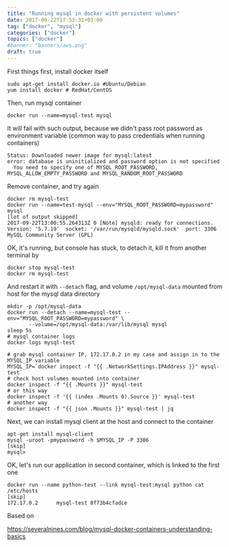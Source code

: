 ```yaml
---
title: "Running mysql in docker with persistent volumes"
date: 2017-09-22T17:53:31+03:00
tag: ["docker", "mysql"]
categories: ["docker"]
topics: ["docker"]
#banner: "banners/aws.png"
draft: true
---
```


First things first, install docker itself

```
sudo apt-get install docker.io #Ubuntu/Debian
yum install docker # RedHat/CentOS
```

Then, run mysql container

```
docker run --name=mysql-test mysql
```

It will fail with such output, because we didn't pass root password as environment variable
(common way to pass credentials when running containers)

```
Status: Downloaded newer image for mysql:latest
error: database is uninitialized and password option is not specified
  You need to specify one of MYSQL_ROOT_PASSWORD, MYSQL_ALLOW_EMPTY_PASSWORD and MYSQL_RANDOM_ROOT_PASSWORD
```

Remove container, and try again

```
docker rm mysql-test
docker run --name=test-mysql --env="MYSQL_ROOT_PASSWORD=mypassword" mysql
[lot of output skipped]
2017-09-22T13:00:55.264313Z 0 [Note] mysqld: ready for connections.
Version: '5.7.19'  socket: '/var/run/mysqld/mysqld.sock'  port: 3306  MySQL Community Server (GPL)
```

OK, it's running, but console has stuck, to detach it, kill it from another terminal by 

```
docker stop mysql-test
docker rm mysql-test
```

And restart it with `--detach` flag, and volume `/opt/mysql-data` mounted from host for the mysql data directory


```
mkdir -p /opt/mysql-data
docker run --detach --name=mysql-test --env="MYSQL_ROOT_PASSWORD=mypassword" \
       --volume=/opt/mysql-data:/var/lib/mysql mysql
sleep 5s
# mysql container logs
docker logs mysql-test

# grab mysql container IP, 172.17.0.2 in my case and assign in to the MYSQL_IP variable
MYSQL_IP=`docker inspect -f "{{ .NetworkSettings.IPAddress }}" mysql-test`
# check host volumes mounted into container
docker inspect -f "{{ .Mounts }}" mysql-test
# or this way
docker inspect -f '{{ (index .Mounts 0).Source }}' mysql-test
# another way
docker inspect -f "{{ json .Mounts }}" mysql-test | jq
```

Next, we can install mysql client at the host and connect to the container

```
apt-get install mysql-client
mysql -uroot -pmypassword -h $MYSQL_IP -P 3306
[skip]
mysql>
```

OK, let's run our application in second container, which is linked to the first one

```
docker run --name python-test --link mysql-test:mysql python cat /etc/hosts
[skip]
172.17.0.2      mysql-test 8f73b4cfadce
```

Based on

https://severalnines.com/blog/mysql-docker-containers-understanding-basics
